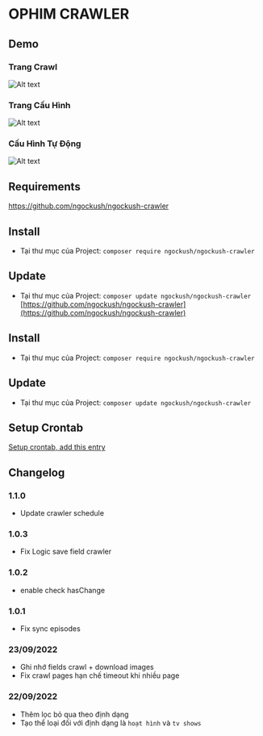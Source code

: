 # OPHIM CRAWLER

## Demo

### Trang Crawl

![Alt text](https://i.ibb.co/WPy9Hp7/CRAWLER-INDEX.png "Crawler Page")

### Trang Cấu Hình

![Alt text](https://i.ibb.co/zmDYwRd/CRAWLER-OPTION.png "Options Page")

### Cấu Hình Tự Động

![Alt text](https://i.ibb.co/5jY3s2P/CRAWLER-SCHEDULE.png "Options Page")

## Requirements

https://github.com/ngockush/ngockush-crawler

## Install

- Tại thư mục của Project: `composer require ngockush/ngockush-crawler`

## Update

- Tại thư mục của Project: `composer update ngockush/ngockush-crawler`
  [https://github.com/ngockush/ngockush-crawler](https://github.com/ngockush/ngockush-crawler)

## Install

- Tại thư mục của Project: `composer require ngockush/ngockush-crawler`

## Update

- Tại thư mục của Project: `composer update ngockush/ngockush-crawler`

## Setup Crontab

[Setup crontab, add this entry](https://github.com/ngockush/ngockush-crawler#reset-view-counter)

## Changelog

### 1.1.0

- Update crawler schedule

### 1.0.3

- Fix Logic save field crawler

### 1.0.2

- enable check hasChange

### 1.0.1

- Fix sync episodes

### 23/09/2022

- Ghi nhớ fields crawl + download images
- Fix crawl pages hạn chế timeout khi nhiều page

### 22/09/2022

- Thêm lọc bỏ qua theo định dạng
- Tạo thể loại đối với định dạng là `hoạt hình` và `tv shows`
